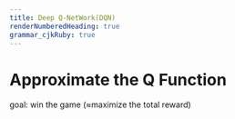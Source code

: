```yaml
---
title: Deep Q-NetWork(DQN)
renderNumberedHeading: true
grammar_cjkRuby: true
---
```


# Approximate the Q Function
goal: win the game ($\approx$maximize the total reward)
